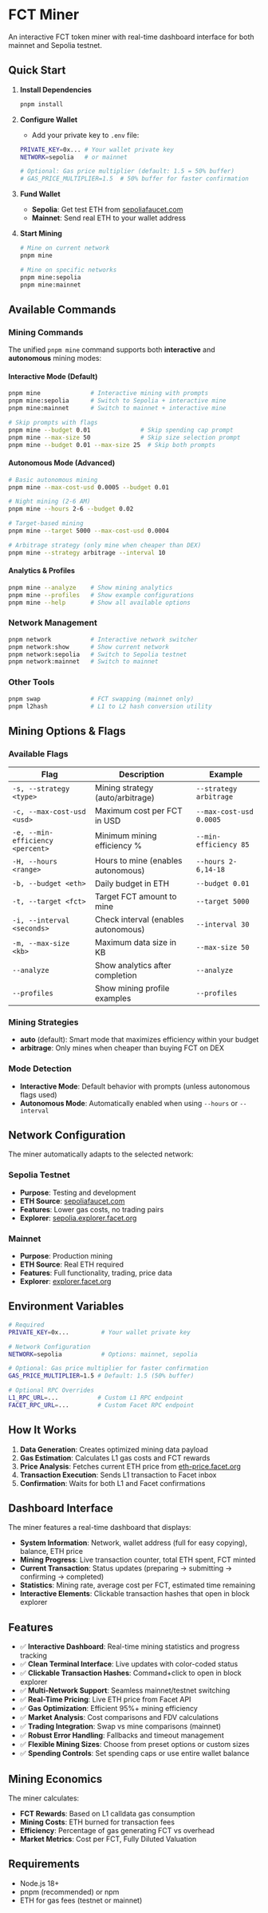 # FCT Miner

An interactive FCT token miner with real-time dashboard interface for both mainnet and Sepolia testnet.

## Quick Start

1. **Install Dependencies**

   ```bash
   pnpm install
   ```

2. **Configure Wallet**

   - Add your private key to `.env` file:

   ```bash
   PRIVATE_KEY=0x... # Your wallet private key
   NETWORK=sepolia   # or mainnet

   # Optional: Gas price multiplier (default: 1.5 = 50% buffer)
   # GAS_PRICE_MULTIPLIER=1.5  # 50% buffer for faster confirmation
   ```

3. **Fund Wallet**

   - **Sepolia**: Get test ETH from [sepoliafaucet.com](https://sepoliafaucet.com/)
   - **Mainnet**: Send real ETH to your wallet address

4. **Start Mining**

   ```bash
   # Mine on current network
   pnpm mine

   # Mine on specific networks
   pnpm mine:sepolia
   pnpm mine:mainnet
   ```

## Available Commands

### Mining Commands

The unified `pnpm mine` command supports both **interactive** and **autonomous** mining modes:

#### Interactive Mode (Default)

```bash
pnpm mine              # Interactive mining with prompts
pnpm mine:sepolia      # Switch to Sepolia + interactive mine
pnpm mine:mainnet      # Switch to mainnet + interactive mine

# Skip prompts with flags
pnpm mine --budget 0.01              # Skip spending cap prompt
pnpm mine --max-size 50              # Skip size selection prompt
pnpm mine --budget 0.01 --max-size 25  # Skip both prompts
```

#### Autonomous Mode (Advanced)

```bash
# Basic autonomous mining
pnpm mine --max-cost-usd 0.0005 --budget 0.01

# Night mining (2-6 AM)
pnpm mine --hours 2-6 --budget 0.02

# Target-based mining
pnpm mine --target 5000 --max-cost-usd 0.0004

# Arbitrage strategy (only mine when cheaper than DEX)
pnpm mine --strategy arbitrage --interval 10
```

#### Analytics & Profiles

```bash
pnpm mine --analyze    # Show mining analytics
pnpm mine --profiles   # Show example configurations
pnpm mine --help       # Show all available options
```

### Network Management

```bash
pnpm network           # Interactive network switcher
pnpm network:show      # Show current network
pnpm network:sepolia   # Switch to Sepolia testnet
pnpm network:mainnet   # Switch to mainnet
```

### Other Tools

```bash
pnpm swap              # FCT swapping (mainnet only)
pnpm l2hash            # L1 to L2 hash conversion utility
```

## Mining Options & Flags

### Available Flags

| Flag                             | Description                         | Example                 |
| -------------------------------- | ----------------------------------- | ----------------------- |
| `-s, --strategy <type>`          | Mining strategy (auto/arbitrage)    | `--strategy arbitrage`  |
| `-c, --max-cost-usd <usd>`       | Maximum cost per FCT in USD         | `--max-cost-usd 0.0005` |
| `-e, --min-efficiency <percent>` | Minimum mining efficiency %         | `--min-efficiency 85`   |
| `-H, --hours <range>`            | Hours to mine (enables autonomous)  | `--hours 2-6,14-18`     |
| `-b, --budget <eth>`             | Daily budget in ETH                 | `--budget 0.01`         |
| `-t, --target <fct>`             | Target FCT amount to mine           | `--target 5000`         |
| `-i, --interval <seconds>`       | Check interval (enables autonomous) | `--interval 30`         |
| `-m, --max-size <kb>`            | Maximum data size in KB             | `--max-size 50`         |
| `--analyze`                      | Show analytics after completion     | `--analyze`             |
| `--profiles`                     | Show mining profile examples        | `--profiles`            |

### Mining Strategies

- **auto** (default): Smart mode that maximizes efficiency within your budget
- **arbitrage**: Only mines when cheaper than buying FCT on DEX

### Mode Detection

- **Interactive Mode**: Default behavior with prompts (unless autonomous flags used)
- **Autonomous Mode**: Automatically enabled when using `--hours` or `--interval`

## Network Configuration

The miner automatically adapts to the selected network:

### Sepolia Testnet

- **Purpose**: Testing and development
- **ETH Source**: [sepoliafaucet.com](https://sepoliafaucet.com/)
- **Features**: Lower gas costs, no trading pairs
- **Explorer**: [sepolia.explorer.facet.org](https://sepolia.explorer.facet.org)

### Mainnet

- **Purpose**: Production mining
- **ETH Source**: Real ETH required
- **Features**: Full functionality, trading, price data
- **Explorer**: [explorer.facet.org](https://explorer.facet.org)

## Environment Variables

```bash
# Required
PRIVATE_KEY=0x...         # Your wallet private key

# Network Configuration
NETWORK=sepolia           # Options: mainnet, sepolia

# Optional: Gas price multiplier for faster confirmation
GAS_PRICE_MULTIPLIER=1.5 # Default: 1.5 (50% buffer)

# Optional RPC Overrides
L1_RPC_URL=...           # Custom L1 RPC endpoint
FACET_RPC_URL=...        # Custom Facet RPC endpoint
```

## How It Works

1. **Data Generation**: Creates optimized mining data payload
2. **Gas Estimation**: Calculates L1 gas costs and FCT rewards
3. **Price Analysis**: Fetches current ETH price from [eth-price.facet.org](https://eth-price.facet.org)
4. **Transaction Execution**: Sends L1 transaction to Facet inbox
5. **Confirmation**: Waits for both L1 and Facet confirmations

## Dashboard Interface

The miner features a real-time dashboard that displays:

- **System Information**: Network, wallet address (full for easy copying), balance, ETH price
- **Mining Progress**: Live transaction counter, total ETH spent, FCT minted
- **Current Transaction**: Status updates (preparing → submitting → confirming → completed)
- **Statistics**: Mining rate, average cost per FCT, estimated time remaining
- **Interactive Elements**: Clickable transaction hashes that open in block explorer

## Features

- ✅ **Interactive Dashboard**: Real-time mining statistics and progress tracking
- ✅ **Clean Terminal Interface**: Live updates with color-coded status
- ✅ **Clickable Transaction Hashes**: Command+click to open in block explorer
- ✅ **Multi-Network Support**: Seamless mainnet/testnet switching
- ✅ **Real-Time Pricing**: Live ETH price from Facet API
- ✅ **Gas Optimization**: Efficient 95%+ mining efficiency
- ✅ **Market Analysis**: Cost comparisons and FDV calculations
- ✅ **Trading Integration**: Swap vs mine comparisons (mainnet)
- ✅ **Robust Error Handling**: Fallbacks and timeout management
- ✅ **Flexible Mining Sizes**: Choose from preset options or custom sizes
- ✅ **Spending Controls**: Set spending caps or use entire wallet balance

## Mining Economics

The miner calculates:

- **FCT Rewards**: Based on L1 calldata gas consumption
- **Mining Costs**: ETH burned for transaction fees
- **Efficiency**: Percentage of gas generating FCT vs overhead
- **Market Metrics**: Cost per FCT, Fully Diluted Valuation

## Requirements

- Node.js 18+
- pnpm (recommended) or npm
- ETH for gas fees (testnet or mainnet)
